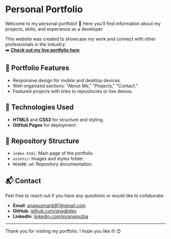 # Personal Portfolio

Welcome to my personal portfolio! 🌟 Here you’ll find information about my projects, skills, and experience as a developer.

This website was created to showcase my work and connect with other professionals in the industry.  
➡️ **[Check out my live portfolio here](https://anagbdev.io/my-portfolio)**

## 🌟 Portfolio Features
- Responsive design for mobile and desktop devices.
- Well-organized sections: "About Me," "Projects," "Contact."
- Featured projects with links to repositories or live demos.

## 🚀 Technologies Used
- **HTML5** and **CSS3** for structure and styling.
- **GitHub Pages** for deployment.

## 📂 Repository Structure
- `index.html`: Main page of the portfolio.
- `assets/`: Images and styles folder.
- `README.md`: Repository documentation.

## 📬 Contact
Feel free to reach out if you have any questions or would like to collaborate:
- **Email**: anaguzmanb97@gmail.com
- **GitHub**: [github.com/anagbdev](https://github.com/anagbdev)
- **LinkedIn**: [linkedin.com/in/anaguzba](www.linkedin.com/in/anaguzba)

---

Thank you for visiting my portfolio. I hope you like it! 😊
